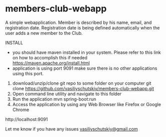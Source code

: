 # members-club-webapp

A simple webapplication. Member is described by his name, email, and registration date. Registration date is being
defined automatically when the user adds a new member to the Club.

INSTALL
- you should have maven installed in your system. Please refer to this link on how to accomplish this if needed
  https://maven.apache.org/install.html
- application is using port 9091 make sure there is no other applications using this port.
1. download/unzip/clone git repo to some folder on your computer
   git clone https://github.com/vasiliyschutskiy/members-club-webapp.git
2. Open command line utility and navigate to this folder
3. Run the application
    mvn spring-boot:run
4. Access the application by using any Web Browser like Firefox or Google Chrome

http://localhost:9091

Let me know if you have any issues vasiliyschutskiy@gmail.com